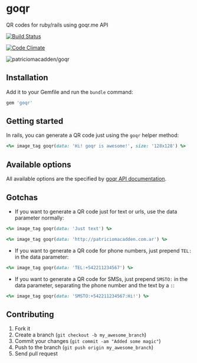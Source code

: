 # goqr

QR codes for ruby/rails using goqr.me API

[![Build Status](https://travis-ci.org/patriciomacadden/goqr.png)](https://travis-ci.org/patriciomacadden/goqr)

[![Code Climate](https://codeclimate.com/badge.png)](https://codeclimate.com/github/patriciomacadden/goqr)

![patriciomacadden/goqr](http://api.qrserver.com/v1/create-qr-code/?data=https%3A%2F%2Fgithub.com%2Fpatriciomacadden%2Fgoqr&size=256x256)

## Installation

Add it to your Gemfile and run the `bundle` command:

```ruby
gem 'goqr'
```

## Getting started

In rails, you can generate a QR code just using the `goqr` helper method:

```ruby
<%= image_tag goqr(data: 'Hi! goqr is awesome!', size: '128x128') %>
```

## Available options

All available options are the specified by [goqr API documentation](http://qrserver.com/api/documentation/create-qr-code/).

## Gotchas

* If you want to generate a QR code just for text or urls, use the data
  parameter normally:

```ruby
<%= image_tag goqr(data: 'Just text') %>

<%= image_tag goqr(data: 'http://patriciomacadden.com.ar') %>
```

* If you want to generate a QR code for phone numbers, just prepend `TEL:` in
  the data parameter:

```ruby
<%= image_tag goqr(data: 'TEL:+542211234567') %>
```

* If you want to generate a QR code for SMSs, just prepend `SMSTO:` in the data
  parameter, separating the phone number and the text by a `:`:

```ruby
<%= image_tag goqr(data: 'SMSTO:+542211234567:Hi!') %>
```

## Contributing

1. Fork it
2. Create a branch (`git checkout -b my_awesome_branch`)
3. Commit your changes (`git commit -am "Added some magic"`)
4. Push to the branch (`git push origin my_awesome_branch`)
5. Send pull request
